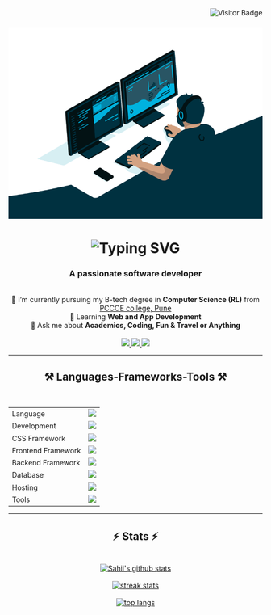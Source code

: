 <img align="right" src="https://visitor-badge.laobi.icu/badge?page_id=/index.html" alt="Visitor Badge"/>

<h1 align="center">
    <img src="SahilD_gif.gif" alt="Sahil writing codes"/><br/><br/>
    <img src="https://readme-typing-svg.herokuapp.com?font=Fira+Code&size=30&duration=3000&pause=1500&center=true&vCenter=true&random=false&width=800&lines=Hi+There+%F0%9F%99%8B%E2%80%8D%E2%99%82%EF%B8%8F%2C+I+am+Sahil+Dhanwani" alt="Typing SVG" />
</h1>

<h3 align="center">A passionate software developer</h3>

<br/>

<div align="center">
 <!-- 🔭 -->
 🌱 I’m currently pursuing my B-tech degree in <b>Computer Science (RL)</b> from <a href="http://www.pccoepune.com/">PCCOE college, Pune</a>
 <br/>
 🌱 Learning <b>Web and App Development</b>
 <br/>
 💬 Ask me about <b>Academics, Coding, Fun & Travel or Anything</b>
 <br/>
 </div>
<br>
 <div align="center"> 
    <a href="sahildhanwani291203@gmail.com">
      <img src="https://img.shields.io/badge/Gmail-333333?style=for-the-badge&logo=gmail&logoColor=red" />
    </a>
    <a href="https://www.linkedin.com/in/sahil-dhanwani-37825822b" target="_blank">
      <img src="https://img.shields.io/badge/LinkedIn-0077B5?style=for-the-badge&logo=linkedin&logoColor=white" target="_blank" />
    </a>
    <a href="#" target="_blank">
       <img src="https://img.shields.io/badge/Portfolio-FF5722?style=for-the-badge&logo=todoist&logoColor=white" target="_blank" /> 
    </a>
  </div>

  <hr/>

  <h2 align="center">⚒️ Languages-Frameworks-Tools ⚒️</h2>
  <br/>

  <div>
    <table align="center">
    <tr>
    <td>Language</td>
    <td> <a href="https://github.com/SahilDhanwani" >
        <img src="https://skillicons.dev/icons?i=c,cpp,java,python,dart,flutter,r" />
    </a> 
    </td>
    </tr>
    <tr>
    <td>Development</td>
    <td> <a href="https://github.com/SahilDhanwani" >
        <img src="https://skillicons.dev/icons?i=html,css,scss,javascript" />
      </a>
    </td>
    </tr>
    <tr>
    <td>CSS Framework</td>
    <td> <a href="https://github.com/SahilDhanwani" >
        <img src="https://skillicons.dev/icons?i=bootstrap,tailwind" />
      </a>
     </td>
    </tr>
    <!-- <tr>
    <td>UI</td>
    <td> <a href="https://github.com/SahilDhanwani" >
        <img height="50rem" src=chakra.jpg/>
        <img height="50rem" src=daisy.png/>
        <img height="50rem" src=shadn.png />
      </a>
     </td>
    </tr> -->
    <tr>
    <td>Frontend Framework</td>
    <td> <a href="https://github.com/SahilDhanwani" >
        <img src="https://skillicons.dev/icons?i=react" />
      </a>
     </td>
    </tr>
    <tr>
    <td>Backend Framework</td>
    <td> <a href="https://github.com/SahilDhanwani" >
        <img src="https://skillicons.dev/icons?i=nodejs,express" />
        <!-- <img height="50rem" src = './zod.svg'/> -->
       </a>
    </td>
    </tr>
    <td>Database</td>
    <td> <a href="https://github.com/SahilDhanwani" >
        <img src="https://skillicons.dev/icons?i=mysql,mongodb" />
       </a>
    </td>
    </tr>
    <tr>
    <td>Hosting</td>
    <td> <a href="https://github.com/SahilDhanwani" >
        <img src="https://skillicons.dev/icons?i=firebase,github,aws" />
      </a>
    </td>
    </tr>
    <tr>
    <td>Tools</td>
    <td> <a href="https://github.com/SahilDhanwani" >
        <img src="https://skillicons.dev/icons?i=git,github,vscode,eclipse,androidstudio,stackoverflow" />
      </a>
    </td>
    </tr>
    </table>
    </div>
    <hr>
    <h2 align="center">⚡ Stats ⚡</h2>

<br/>

<div align=center>
    <a href="https://github.com/SahilDhanwani">
        <img width=500 src="https://github-readme-stats.anuraghazra1.vercel.app/api?username=SahilDhanwani&show_icons=true&count_private=true&include_all_commits=true&theme=react&border_radius=10" alt="Sahil's github stats" />
    </a>
    <br>
    <br>
    <a href="https://github.com/SahilDhanwani">
        <img width=500 src="https://github-readme-streak-stats-salesp07.vercel.app/?user=SahilDhanwani&count_private=true&theme=react&border_radius=10" alt="streak stats"/>
    </a>
    <br>
    <br>
    <a href="https://github.com/SahilDhanwani">
        <img width=500 src="https://github-readme-stats-salesp07.vercel.app/api/top-langs/?username=SahilDhanwani&langs_count=8&layout=compact&theme=react&border_radius=10&size_weight=0.5&count_weight=0.5" alt="top langs" />
        </a>
    </div>